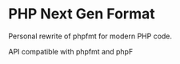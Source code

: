 # PHP Next Gen Format

Personal rewrite of phpfmt for modern PHP code.

API compatible with phpfmt and phpF
